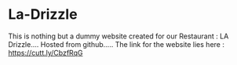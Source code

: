 # La-Drizzle

This is nothing but a dummy website created for our Restaurant : LA Drizzle.... Hosted from github..... 
The link for the website lies here : 
https://cutt.ly/CbzfRqG
